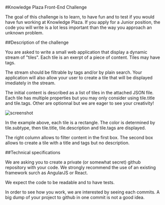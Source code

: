 #Knowledge Plaza Front-End Challenge

The goal of this challenge is to learn, to have fun and to test if you would have fun working at Knowledge Plaza. If you apply for a Junior position, the code you will write is a lot less important than the way you approach an unknown problem.

##Description of the challenge

You are asked to write a small web application that display a dynamic stream of "tiles". Each tile is an exerpt of a piece of content. Tiles may have tags. 

The stream should be filtrable by tags and/or by plain search. Your application will also allow your user to create a tile that will be displayed imediately in the stream.

The initial content is described as a list of tiles in the attached JSON file. Each tile has multiple properties but you may only consider using tile.title and tile.tags. Other are optionnal but we are eager to see your creativity!

![screenshot](https://raw.githubusercontent.com/whatever-company/challenge/master/frontend/Screen%20Shot%202015-03-24%20at%2013.57.16.png)

In the example above, each tile is a rectangle. The color is determined by tile.subtype, then tile.title, tile.description and tile.tags are displayed.

The right column allows to filter content in the first box. The second box allows to create a tile with a title and tags but no description.

##Technical specifications

We are asking you to create a private (or somewhat secret) github repository with your code. We strongly recommend the use of an existing framework surch as AngularJS or React.

We expect the code to be readable and to have tests.

In order to see how you work, we are interested by seeing each commits. A big dump of your project to github in one commit is not a good idea.

